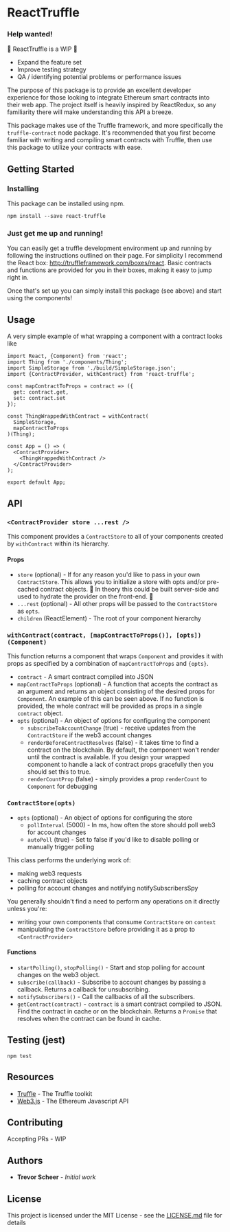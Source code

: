 # ReactTruffle

### Help wanted!

🚧 ReactTruffle is a WIP 🚧

* Expand the feature set
* Improve testing strategy
* QA / identifying potential problems or performance issues

The purpose of this package is to provide an excellent developer experience for those looking to integrate Ethereum smart contracts into their web app. The project itself is heavily inspired by ReactRedux, so any familiarity there will make understanding this API a breeze.

This package makes use of the Truffle framework, and more specifically the `truffle-contract` node package. It's recommended that you first become familiar with writing and compiling smart contracts with Truffle, then use this package to utilize your contracts with ease.

## Getting Started

### Installing

This package can be installed using npm.

```
npm install --save react-truffle
```

### Just get me up and running!

You can easily get a truffle development environment up and running by following the instructions outlined on their page. For simplicity I recommend the React box: http://truffleframework.com/boxes/react. Basic contracts and functions are provided for you in their boxes, making it easy to jump right in.

Once that's set up you can simply install this package (see above) and start using the components!

## Usage

A very simple example of what wrapping a component with a contract looks like

```
import React, {Component} from 'react';
import Thing from './components/Thing';
import SimpleStorage from './build/SimpleStorage.json';
import {ContractProvider, withContract} from 'react-truffle';

const mapContractToProps = contract => ({
  get: contract.get,
  set: contract.set
});

const ThingWrappedWithContract = withContract(
  SimpleStorage,
  mapContractToProps
)(Thing);

const App = () => (
  <ContractProvider>
    <ThingWrappedWithContract />
  </ContractProvider>
);

export default App;
```

## API

### `<ContractProvider store ...rest />`

This component provides a `ContractStore` to all of your components created by `withContract` within its hierarchy.

#### Props

* `store` (optional) - If for any reason you'd like to pass in your own `ContractStore`. This allows you to initialize a store with opts and/or pre-cached contract objects.
  🚧 In theory this could be built server-side and used to hydrate the provider on the front-end. 🚧
* `...rest` (optional) - All other props will be passed to the `ContractStore` as `opts`.
* `children` (ReactElement) - The root of your component hierarchy

### `withContract(contract, [mapContractToProps()], [opts])(Component)`

This function returns a component that wraps `Component` and provides it with props as specified by a combination of `mapContractToProps` and `{opts}`.

* `contract` - A smart contract compiled into JSON
* `mapContractToProps` (optional) - A function that accepts the contract as an argument and returns an object consisting of the desired props for `Component`. An example of this can be seen above. If no function is provided, the whole contract will be provided as props in a single `contract` object.
* `opts` (optional) - An object of options for configuring the component
  * `subscribeToAccountChange` (true) - receive updates from the `ContractStore` if the web3 account changes
  * `renderBeforeContractResolves` (false) - it takes time to find a contract on the blockchain. By default, the component won't render until the contract is available. If you design your wrapped component to handle a lack of contract props gracefully then you should set this to true.
  * `renderCountProp` (false) - simply provides a prop `renderCount` to `Component` for debugging

### `ContractStore(opts)`

* `opts` (optional) - An object of options for configuring the store
  * `pollInterval` (5000) - In ms, how often the store should poll web3 for account changes
  * `autoPoll` (true) - Set to false if you'd like to disable polling or manually trigger polling

This class performs the underlying work of:

* making web3 requests
* caching contract objects
* polling for account changes and notifying notifySubscribersSpy

You generally shouldn't find a need to perform any operations on it directly unless you're:

* writing your own components that consume `ContractStore` on `context`
* manipulating the `ContractStore` before providing it as a prop to `<ContractProvider>`

#### Functions

* `startPolling()`, `stopPolling()` - Start and stop polling for account changes on the web3 object.
* `subscribe(callback)` - Subscribe to account changes by passing a callback. Returns a callback for unsubscribing.
* `notifySubscribers()` - Call the callbacks of all the subscribers.
* `getContract(contract)` - `contract` is a smart contract compiled to JSON. Find the contract in cache or on the blockchain. Returns a `Promise` that resolves when the contract can be found in cache.

## Testing (jest)

`npm test`

## Resources

* [Truffle](http://truffleframework.com/) - The Truffle toolkit
* [Web3.js](https://github.com/ethereum/web3.js) - The Ethereum Javascript API

## Contributing

Accepting PRs - WIP

## Authors

* **Trevor Scheer** - _Initial work_

## License

This project is licensed under the MIT License - see the [LICENSE.md](LICENSE.md) file for details
